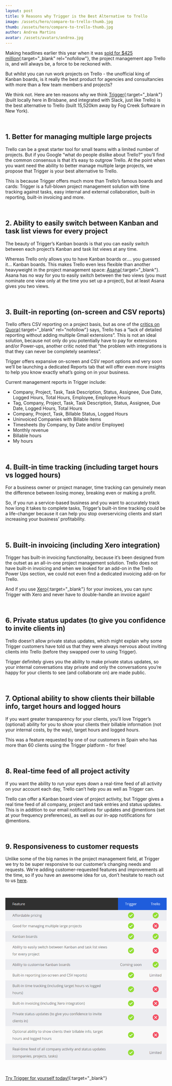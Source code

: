 ```yaml
---
layout: post
title: 9 Reasons why Trigger is the Best Alternative to Trello
image: /assets/hero/compare-to-trello-thumb.jpg
thumb: /assets/hero/compare-to-trello-thumb.jpg
author: Andrea Martins
avatar: /assets/avatars/andrea.jpg
---
```


Making headlines earlier this year when it was [sold for $425 million](https://en.wikipedia.org/wiki/Trello){:target="_blank" rel="nofollow"}, the project management app Trello is, and will always be, a force to be reckoned with.

But whilst you can run work projects on Trello - the unofficial king of Kanban boards, is it really the best product for agencies and consultancies with more than a few team members and projects?

We think not. Here are ten reasons why we think [Trigger](https://www.triggerapp.com/){:target="_blank"} (built locally here in Brisbane, and integrated with Slack, just like Trello) is the best alternative to Trello (built 15,520km away by Fog Creek Software in New York).

&nbsp;

## 1. Better for managing multiple large projects ##

Trello can be a great starter tool for small teams with a limited number of projects. But if you Google “what do people dislike about Trello?” you’ll find the common consensus is that it’s easy to outgrow Trello. At the point when you want need the ability to better manage multiple large projects, we propose that Trigger is your best alternative to Trello.

This is because Trigger offers much more than Trello’s famous boards and cards: Trigger is a full-blown project management solution with time tracking against tasks, easy internal and external collaboration, built-in reporting, built-in invoicing and more.

&nbsp;

## 2. Ability to easily switch between Kanban and task list views for every project ##

The beauty of Trigger’s Kanban boards is that you can easily switch between each project’s Kanban and task list views at any time.

Whereas Trello only allows you to have Kanban boards or…. you guessed it… Kanban boards. This makes Trello even less flexible than another heavyweight in the project management space: [Asana](https://www.triggerapp.com/alternative-to-asana){:target="_blank"}. Asana has no way for you to easily switch between the two views (you must nominate one view only at the time you set up a project), but at least Asana gives you two views.

&nbsp;

## 3. Built-in reporting (on-screen and CSV reports) ##

Trello offers CSV reporting on a project basis, but as one of the [critics on Quora](https://www.quora.com/What-do-people-dislike-about-Trello){:target="_blank" rel="nofollow"} says, Trello has a “lack of detailed reporting without adding multiple Gmail extensions”. This is not an ideal solution, because not only do you potentially have to pay for extensions and/or Power-ups, another critic noted that “the problem with integrations is that they can never be completely seamless”.

Trigger offers expansive on-screen and CSV report options and very soon we’ll be launching a dedicated Reports tab that will offer even more insights to help you know exactly what’s going on in your business.

Current management reports in Trigger include:

- Company, Project, Task, Task Description, Status, Assignee, Due Date, Logged Hours, Total Hours, Employee, Employee Hours
- Tag, Company, Project, Task, Task Description, Status, Assignee, Due Date, Logged Hours, Total Hours
- Company, Project, Task, Billable Status, Logged Hours
- Uninvoiced Companies with Billable items
- Timesheets (by Company, by Date and/or Employee)
- Monthly revenue
- Billable hours
- My hours

&nbsp;

## 4. Built-in time tracking (including target hours vs logged hours) ##

For a business owner or project manager, time tracking can genuinely mean the difference between losing money, breaking even or making a profit.

So, if you run a service-based business and you want to accurately track how long it takes to complete tasks, Trigger’s built-in time tracking could be a life-changer because it can help you stop overservicing clients and start increasing your business’ profitability.

&nbsp;

## 5. Built-in invoicing (including Xero integration) ##

Trigger has built-in invoicing functionality, because it’s been designed from the outset as an all-in-one project management solution. Trello does not have built-in invoicing and when we looked for an add-on in the Trello Power Ups section, we could not even find a dedicated invoicing add-on for Trello.

And if you use [Xero](http://www.kqzyfj.com/2p98y1A719PYSZQQWTPRSTYXUVQ){:target="_blank"} for your invoices, you can sync Trigger with Xero and never have to double-handle an invoice again!

&nbsp;

## 6. Private status updates (to give you confidence to invite clients in) ##

Trello doesn’t allow private status updates, which might explain why some Trigger customers have told us that they were always nervous about inviting clients into Trello (before they swapped over to using Trigger).

Trigger definitely gives you the ability to make private status updates, so your internal conversations stay private and only the conversations you’re happy for your clients to see (and collaborate on) are made public.

&nbsp;

## 7. Optional ability to show clients their billable info, target hours and logged hours ##

If you want greater transparency for your clients, you’ll love Trigger’s (optional) ability for you to show your clients their billable information (not your internal costs, by the way), target hours and logged hours.

This was a feature requested by one of our customers in Spain who has more than 60 clients using the Trigger platform - for free!

&nbsp;

## 8. Real-time feed of all project activity ##

If you want the ability to run your eyes down a real-time feed of all activity on your account each day, Trello can’t help you as well as Trigger can.

Trello can offer a Kanban board view of project activity, but Trigger gives a real time feed of all company, project and task entries and status updates. This is in addition to our email notifications for updates and @mentions (set at your frequency preferences), as well as our in-app notifications for @mentions.

&nbsp;

## 9. Responsiveness to customer requests ##

Unlike some of the big names in the project management field, at Trigger we try to be super responsive to our customer’s changing needs and requests. We’re adding customer-requested features and improvements all the time, so if you have an awesome idea for us, don’t hesitate to reach out to us [here](mailto:support@triggerapp.com).

&nbsp;

![Trigger vs. Trello](/assets/compare-trello/compare_table.png)

&nbsp;

[Try Trigger for yourself today!](https://www.triggerapp.com/users/sign_in){:target="_blank"}
